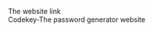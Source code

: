 The website link </br>
<a gref="https://indira1vik.github.io/codekey/">Codekey-The password generator website</a>
